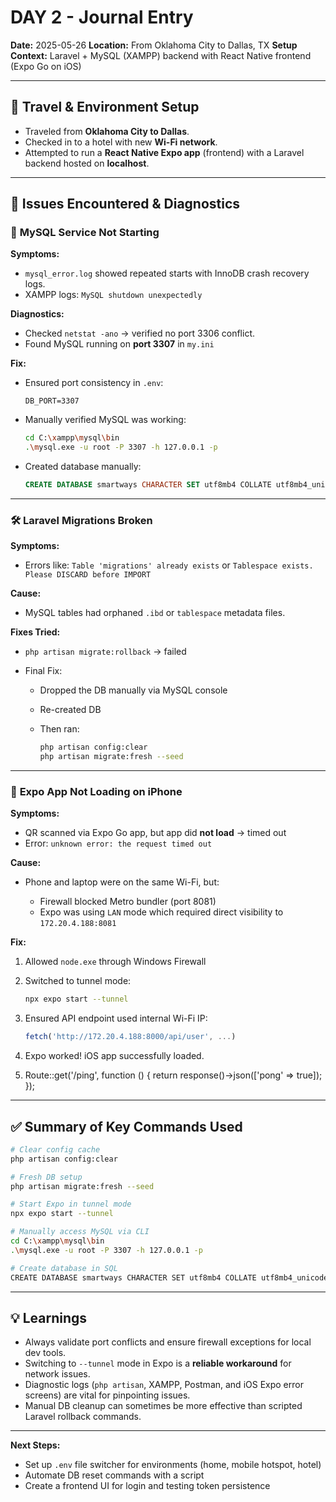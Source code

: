 # DAY 2 - Journal Entry

**Date:** 2025-05-26
**Location:** From Oklahoma City to Dallas, TX
**Setup Context:** Laravel + MySQL (XAMPP) backend with React Native frontend (Expo Go on iOS)

---

## 🚗 Travel & Environment Setup

* Traveled from **Oklahoma City to Dallas**.
* Checked in to a hotel with new **Wi-Fi network**.
* Attempted to run a **React Native Expo app** (frontend) with a Laravel backend hosted on **localhost**.

---

## 🔧 Issues Encountered & Diagnostics

### 🐘 **MySQL Service Not Starting**

**Symptoms:**

* `mysql_error.log` showed repeated starts with InnoDB crash recovery logs.
* XAMPP logs: `MySQL shutdown unexpectedly`

**Diagnostics:**

* Checked `netstat -ano` → verified no port 3306 conflict.
* Found MySQL running on **port 3307** in `my.ini`

**Fix:**

* Ensured port consistency in `.env`:

  ```env
  DB_PORT=3307
  ```
* Manually verified MySQL was working:

  ```bash
  cd C:\xampp\mysql\bin
  .\mysql.exe -u root -P 3307 -h 127.0.0.1 -p
  ```
* Created database manually:

  ```sql
  CREATE DATABASE smartways CHARACTER SET utf8mb4 COLLATE utf8mb4_unicode_ci;
  ```

---

### 🛠️ **Laravel Migrations Broken**

**Symptoms:**

* Errors like: `Table 'migrations' already exists` or `Tablespace exists. Please DISCARD before IMPORT`

**Cause:**

* MySQL tables had orphaned `.ibd` or `tablespace` metadata files.

**Fixes Tried:**

* `php artisan migrate:rollback` → failed
* Final Fix:

  * Dropped the DB manually via MySQL console
  * Re-created DB
  * Then ran:

    ```bash
    php artisan config:clear
    php artisan migrate:fresh --seed
    ```

---

### 📡 **Expo App Not Loading on iPhone**

**Symptoms:**

* QR scanned via Expo Go app, but app did **not load** → timed out
* Error: `unknown error: the request timed out`

**Cause:**

* Phone and laptop were on the same Wi-Fi, but:

  * Firewall blocked Metro bundler (port 8081)
  * Expo was using `LAN` mode which required direct visibility to `172.20.4.188:8081`

**Fix:**

1. Allowed `node.exe` through Windows Firewall
2. Switched to tunnel mode:

   ```bash
   npx expo start --tunnel
   ```
3. Ensured API endpoint used internal Wi-Fi IP:

   ```ts
   fetch('http://172.20.4.188:8000/api/user', ...)
   ```
4. Expo worked! iOS app successfully loaded.
4. Route::get('/ping', function () {
    return response()->json(['pong' => true]);
});

---

## ✅ Summary of Key Commands Used

```bash
# Clear config cache
php artisan config:clear

# Fresh DB setup
php artisan migrate:fresh --seed

# Start Expo in tunnel mode
npx expo start --tunnel

# Manually access MySQL via CLI
cd C:\xampp\mysql\bin
.\mysql.exe -u root -P 3307 -h 127.0.0.1 -p

# Create database in SQL
CREATE DATABASE smartways CHARACTER SET utf8mb4 COLLATE utf8mb4_unicode_ci;
```

---

## 💡 Learnings

* Always validate port conflicts and ensure firewall exceptions for local dev tools.
* Switching to `--tunnel` mode in Expo is a **reliable workaround** for network issues.
* Diagnostic logs (`php artisan`, XAMPP, Postman, and iOS Expo error screens) are vital for pinpointing issues.
* Manual DB cleanup can sometimes be more effective than scripted Laravel rollback commands.

---

**Next Steps:**

* Set up `.env` file switcher for environments (home, mobile hotspot, hotel)
* Automate DB reset commands with a script
* Create a frontend UI for login and testing token persistence
